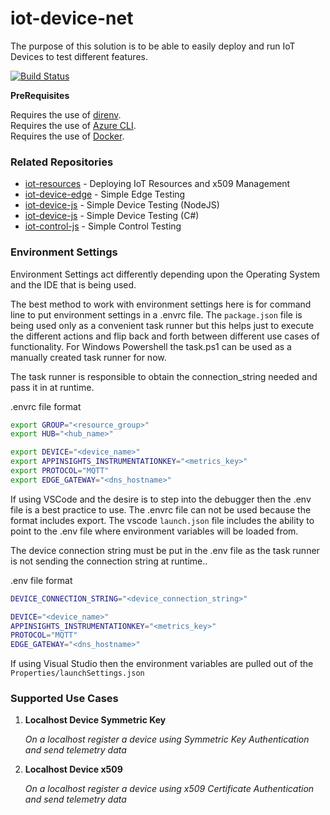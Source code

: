 # iot-device-net

The purpose of this solution is to be able to easily deploy and run IoT Devices to test different features.

[![Build Status](https://dascholl.visualstudio.com/IoT/_apis/build/status/danielscholl.iot-device-net?branchName=master)](https://dascholl.visualstudio.com/IoT/_build/latest?definitionId=23&branchName=master)

__PreRequisites__

Requires the use of [direnv](https://direnv.net/).  
Requires the use of [Azure CLI](https://docs.microsoft.com/en-us/cli/azure/install-azure-cli?view=azure-cli-latest).  
Requires the use of [Docker](https://www.docker.com/get-started).  


### Related Repositories

- [iot-resources](https://github.com/danielscholl/iot-resources)  - Deploying IoT Resources and x509 Management
- [iot-device-edge](https://github.com/danielscholl/iot-device-edge) - Simple Edge Testing
- [iot-device-js](https://github.com/danielscholl/iot-device-js) - Simple Device Testing (NodeJS)
- [iot-device-js](https://github.com/danielscholl/iot-device-net) - Simple Device Testing (C#)
- [iot-control-js](https://github.com/danielscholl/iot-control-js) - Simple Control Testing

### Environment Settings

Environment Settings act differently depending upon the Operating System and the IDE that is being used.


The best method to work with environment settings here is for command line to put environment settings in a .envrc file.  The `package.json` file is being used only as a convenient task runner but this helps just to execute the different actions and flip back and forth between different use cases of functionality.  For Windows Powershell the task.ps1 can be used as a manually created task runner for now.

The task runner is responsible to obtain the connection_string needed and pass it in at runtime.

.envrc file format
```bash
export GROUP="<resource_group>"
export HUB="<hub_name>"

export DEVICE="<device_name>"
export APPINSIGHTS_INSTRUMENTATIONKEY="<metrics_key>"
export PROTOCOL="MQTT"
export EDGE_GATEWAY="<dns_hostname>"
```

If using VSCode and the desire is to step into the debugger then the .env file is a best practice to use.  The .envrc file can not be used because the format includes export.  The vscode `launch.json` file includes the ability to point to the .env file where environment variables will be loaded from.

The device connection string must be put in the .env file as the task runner is not sending the connection string at runtime..

.env file format
```bash
DEVICE_CONNECTION_STRING="<device_connection_string>"

DEVICE="<device_name>"
APPINSIGHTS_INSTRUMENTATIONKEY="<metrics_key>"
PROTOCOL="MQTT"
EDGE_GATEWAY="<dns_hostname>"
```


If using Visual Studio then the environment variables are pulled out of the `Properties/launchSettings.json`


### Supported Use Cases

1. __Localhost Device Symmetric Key__

    _On a localhost register a device using Symmetric Key Authentication and send telemetry data_

1. __Localhost Device x509__

    _On a localhost register a device using x509 Certificate Authentication and send telemetry data_

